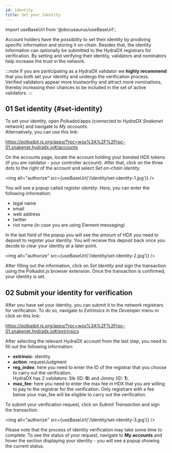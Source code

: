 ```yaml
---
id: identity
title: Set your Identity
---
```


import useBaseUrl from '@docusaurus/useBaseUrl';

Account holders have the possibility to set their identity by prodiving specific information and storing it on-chain. Besides that, the identity information can optionally be submitted to the HydraDX registrars for verification. By setting and verifying their identity, validators and nominators help increase the trust in the network.

:::note
If you are participating as a HydraDX validator we **highly recommend** that you both set your identity and undergo the verification process. Verified validators appear more trustworthy and attract more nominations, thereby increasing their chances to be included in the set of active validators.
:::

## 01 Set identity {#set-identity}

To set your identity, open Polkadot/apps (connected to *HydraDX Snakenet* network) and navigate to *My accounts*.  
Alternatively, you can use this link:

https://polkadot.js.org/apps/?rpc=wss%3A%2F%2Frpc-01.snakenet.hydradx.io#/accounts

On the accounts page, locate the account holding your bonded HDX tokens (if you are validator - your controller account). After that, click on the three dots to the right of the account and select *Set on-chain identity*.

<img alt="authorize" src={useBaseUrl('/identity/set-identity-1.jpg')} />

You will see a popup called *register identity*. Here, you can enter the following information:

* legal name
* email
* web address
* twitter
* riot name (in case you are using Element messaging)

In the last field of the popup you will see the amount of HDX you need to deposit to register your identity. You will receive this deposit back once you decide to clear your identity at a later point.

<img alt="authorize" src={useBaseUrl('/identity/set-identity-2.jpg')} />

After filling out the information, click on *Set Identity* and sign the transaction using the Polkadot.js browser extension. Once the transaction is confirmed, your identity is set.

## 02 Submit your identity for verification

After you have set your identity, you can submit it to the network registrars for verification. To do so, navigate to *Extrinsics* in the *Developer* menu or click on this link:

https://polkadot.js.org/apps/?rpc=wss%3A%2F%2Frpc-01.snakenet.hydradx.io#/extrinsics

After selecting the relevant HydraDX account from the last step, you need to fill out the following information:

* **extrinsic**: identity
* **action**: requestJudgment
* **reg_index**: here you need to enter the ID of the registrar that you choose to carry out the verification.  
HydraDX has 2 validators: Sik (ID: **0**) and Jimmy (ID: **1**).
* **max_fee**: here you need to enter the max fee in HDX that you are willing to pay to the registrar for the verification. Only registrars with a fee below your max_fee will be eligible to carry out the verification.

To submit your verification request, click on *Submit Transaction* and sign the transaction.

<img alt="authorize" src={useBaseUrl('/identity/set-identity-3.jpg')} />

Please note that the process of identity verification may take some time to complete. To see the status of your request, navigate to **My accounts** and hover the section displaying your identity - you will see a popup showing the current status.
